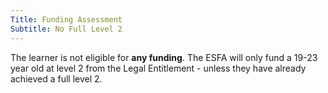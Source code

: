 ```yaml
---
Title: Funding Assessment
Subtitle: No Full Level 2
---
```


<div class="notification is-danger is-light">
  The learner is not eligible for <strong>any funding</strong>. The ESFA will only fund a 19-23 year old at level 2 from the Legal Entitlement - unless they have already achieved a full level 2.
</div>